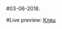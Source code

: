 #03-06-2018.

#Live preview:
[Кляц](http://calando-bottom.000webhostapp.com/AnotherTest/ "Необязательная подсказка")